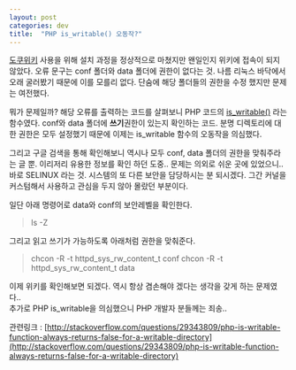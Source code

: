 ```yaml
---
layout: post
categories: dev 
title:  "PHP is_writable() 오동작?"
---
```



[도쿠위키](https://www.dokuwiki.org/ko:dokuwiki) 사용을 위해 설치 과정을 정상적으로 마쳤지만 왠일인지 위키에 접속이 되지 않았다. 오류 문구는 conf 폴더와 data 폴더에 권한이 없다는 것. 나름 리눅스 바닥에서 오래 굴러봤기 때문에 이를 모를리 없다. 단숨에 해당 폴더들의 권한을 수정 했지만 문제는 여전했다.

뭐가 문제일까? 해당 오류를 출력하는 코드를 살펴보니 PHP 코드의 [is_writable()](http://php.net/manual/kr/function.is-writable.php) 라는 함수였다. conf와 data 폴더에 **쓰기**권한이 있는지 확인하는 코드. 분명 디렉토리에 대한 권한은 모두 설정했기 때문에 이제는 is_writable 함수의 오동작을 의심했다.

그리고 구글 검색을 통해 확인해보니 역시나 모두 conf, data 폴더의 권한을 맞춰주라는 글 뿐. 이리저리 유용한 정보를 확인 하던 도중.. 문제는 의외로 쉬운 곳에 있었으니.. 바로 SELINUX 라는 것. 시스템의 또 다른 보안을 담당하시는 분 되시겠다. 그간 커널을 커스텀해서 사용하고 관심을 두지 않아 몰랐던 부분이다. 

일단 아래 명령어로 data와 conf의 보안레벨을 확인한다.
> ls -Z

그리고 읽고 쓰기가 가능하도록 아래처럼 권한을 맞춰준다. 
> chcon -R -t httpd_sys_rw_content_t conf
chcon -R -t httpd_sys_rw_content_t data

이제 위키를 확인해보면 되겠다. 역시 항상 겸손해야 겠다는 생각을 갖게 하는 문제였다..  
추가로 PHP is_writable을 의심했으니 PHP 개발자 분들께는 죄송..

관련링크 : [http://stackoverflow.com/questions/29343809/php-is-writable-function-always-returns-false-for-a-writable-directory](http://stackoverflow.com/questions/29343809/php-is-writable-function-always-returns-false-for-a-writable-directory)
